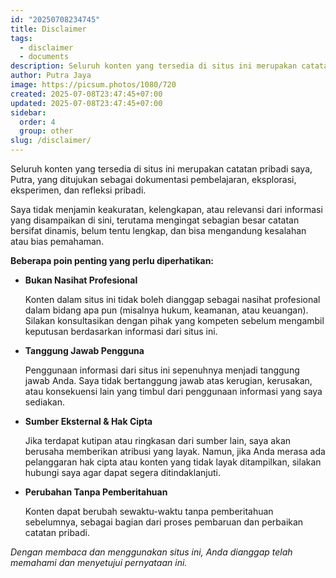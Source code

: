 ```yaml
---
id: "20250708234745"
title: Disclaimer
tags:
  - disclaimer
  - documents
description: Seluruh konten yang tersedia di situs ini merupakan catatan pribadi saya, Putra, yang ditujukan sebagai dokumentasi pembelajaran, eksplorasi, eksperimen, dan refleksi pribadi.
author: Putra Jaya
image: https://picsum.photos/1080/720
created: 2025-07-08T23:47:45+07:00
updated: 2025-07-08T23:47:45+07:00
sidebar:
  order: 4
  group: other
slug: /disclaimer/
---
```


Seluruh konten yang tersedia di situs ini merupakan catatan pribadi saya, Putra, yang ditujukan sebagai dokumentasi pembelajaran, eksplorasi, eksperimen, dan refleksi pribadi.

Saya tidak menjamin keakuratan, kelengkapan, atau relevansi dari informasi yang disampaikan di sini, terutama mengingat sebagian besar catatan bersifat dinamis, belum tentu lengkap, dan bisa mengandung kesalahan atau bias pemahaman.

**Beberapa poin penting yang perlu diperhatikan:**

- **Bukan Nasihat Profesional**

  Konten dalam situs ini tidak boleh dianggap sebagai nasihat profesional dalam bidang apa pun (misalnya hukum, keamanan, atau keuangan). Silakan konsultasikan dengan pihak yang kompeten sebelum mengambil keputusan berdasarkan informasi dari situs ini.

- **Tanggung Jawab Pengguna**

  Penggunaan informasi dari situs ini sepenuhnya menjadi tanggung jawab Anda. Saya tidak bertanggung jawab atas kerugian, kerusakan, atau konsekuensi lain yang timbul dari penggunaan informasi yang saya sediakan.

- **Sumber Eksternal & Hak Cipta**

  Jika terdapat kutipan atau ringkasan dari sumber lain, saya akan berusaha memberikan atribusi yang layak. Namun, jika Anda merasa ada pelanggaran hak cipta atau konten yang tidak layak ditampilkan, silakan hubungi saya agar dapat segera ditindaklanjuti.

- **Perubahan Tanpa Pemberitahuan**

  Konten dapat berubah sewaktu-waktu tanpa pemberitahuan sebelumnya, sebagai bagian dari proses pembaruan dan perbaikan catatan pribadi.

<em class="not-italic">Dengan membaca dan menggunakan situs ini, Anda dianggap telah memahami dan menyetujui pernyataan ini.</em>
